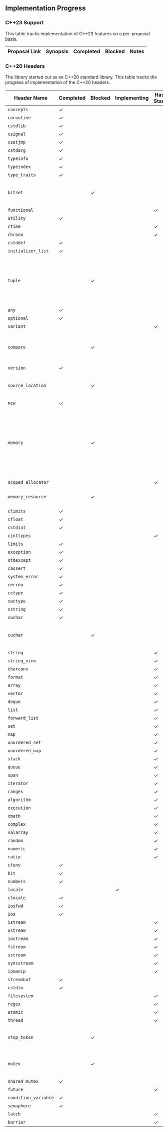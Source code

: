 ## Implementation Progress

### C++23 Support
This table tracks implementation of C++23 features on a per-proposal basis.

| Proposal Link | Synopsis | Completed | Blocked | Notes |
| ------------- | -------- | --------- | ------- | ----- |


### C++20 Headers
The library started out as an C++20 standard library. This table tracks the progress of implementation of the C++20 headers.

| Header Name | Completed | Blocked | Implementing | Hasn't Started | Notes |
| ----------- | --------- | ------- | ------------ | -------------- | ----- |
| `concepts` | &check; | | | | |
| `coroutine` | &check; | | | | |
| `cstdlib` | &check; | | | | |
| `csignal` | &check; | | | | |
| `csetjmp` | &check; | | | | |
| `cstdarg` | &check; | | | | |
| `typeinfo` | &check; | | | | |
| `typeindex` | &check; | | | | |
| `type_traits` | &check; | | | | |
| `bitset` | | &check; | | | Blocked due to complicated bit-shifting logic. |
| `functional` | | | | &check; | |
| `utility` | &check; | | | | |
| `ctime` | | | | &check; | |
| `chrono` | | | | &check; | |
| `cstddef` | &check; | | | | |
| `initializer_list` | &check; | | | | |
| `tuple` | | &check; | | | Blocked due to unresolved circular dependency between `tuple` and `memory` for `uses-allocator` constructors. |
| `any` | &check; | | | | |
| `optional` | &check; | | | | |
| `variant` | | | | &check; | |
| `compare` | | &check; | | | Blocked due to complicated float comparison logic. |
| `version` | &check; | | | | |
| `source_location` | | &check; | | | Blocked due to lack of intrinsic support from GCC. |
| `new` | &check; | | | | |
| `memory` | | &check; | | | Blocked due to `iostream` not yet implemented, and that it's unclear how to implement `shared_ptr`'s unbounded array constructor. |
| `scoped_allocator` | | | | &check; | |
| `memory_resource` | | &check; | | | Blocked due to unimplemented `pool_resources`. |
| `climits` | &check; | | | | |
| `cfloat` | &check; | | | | |
| `cstdint` | &check; | | | | |
| `cinttypes` | | | | &check; | |
| `limits` | &check; | | | | |
| `exception` | &check; | | | | |
| `stdexcept` | &check; | | | | |
| `cassert` | &check; | | | | |
| `system_error` | &check; | | | | |
| `cerrno` | &check; | | | | |
| `cctype` | &check; | | | | |
| `cwctype` | &check; | | | | |
| `cstring` | &check; | | | | |
| `cwchar` | &check; | | | | |
| `cuchar` | | &check; | | | Blocked due to unknown logic for `mbrtoc8` and `c8rtomb`. |
| `string` | | | | &check; | |
| `string_view` | | | | &check; | |
| `charconv` | | | | &check; | |
| `format` | | | | &check; | |
| `array` | | | | &check; | |
| `vector` | | | | &check; | |
| `deque` | | | | &check; | |
| `list` | | | | &check; | |
| `forward_list` | | | | &check; | |
| `set` | | | | &check; | |
| `map` | | | | &check; | |
| `unordered_set` | | | | &check; | |
| `unordered_map` | | | | &check; | |
| `stack` | | | | &check; | |
| `queue` | | | | &check; | |
| `span` | | | | &check; | |
| `iterator` | | | | &check; | |
| `ranges` | | | | &check; | |
| `algorithm` | | | | &check; | |
| `execution` | | | | &check; | |
| `cmath` | | | | &check; | |
| `complex` | | | | &check; | |
| `valarray` | | | | &check; | |
| `random` | | | | &check; | |
| `numeric` | | | | &check; | |
| `ratio` | | | | &check; | |
| `cfenv` | &check; | | | | |
| `bit` | &check; | | | | |
| `numbers` | &check; | | | | |
| `locale` | | | &check; |  | |
| `clocale` | &check; | | | | |
| `iosfwd` | &check; | | | | |
| `ios` | &check; | | | | |
| `istream` | | | | &check; | |
| `ostream` | | | | &check; | |
| `iostream` | | | | &check; | |
| `fstream` | | | | &check; | |
| `sstream` | | | | &check; | |
| `syncstream` | | | | &check; | |
| `iomanip` | | | | &check; | |
| `streambuf` | &check; | | | | |
| `cstdio` | &check; | | | | |
| `filesystem` | | | | &check; | |
| `regex` | | | | &check; | |
| `atomic` | | | | &check; | |
| `thread` | | | | &check; | |
| `stop_token` | | &check; | | | Blocked due to possibly buggy `request_stop` implementation. |
| `mutex` | | &check; | | | Blocked due to the unimplemented `lock` algorithm. |
| `shared_mutex` | &check; | | | | |
| `future` | | | | &check; | |
| `condition_variable` | &check; | | | | |
| `semaphore` | &check; | | | | |
| `latch` | | | | &check; | |
| `barrier` | | | | &check; | |

